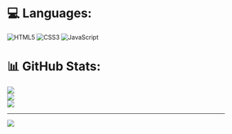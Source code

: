 
# 💻 Languages:
![HTML5](https://img.shields.io/badge/html5-%23E34F26.svg?style=for-the-badge&logo=html5&logoColor=white) ![CSS3](https://img.shields.io/badge/css3-%231572B6.svg?style=for-the-badge&logo=css3&logoColor=white) ![JavaScript](https://img.shields.io/badge/javascript-%23323330.svg?style=for-the-badge&logo=javascript&logoColor=%23F7DF1E)
# 📊 GitHub Stats:
![](https://github-readme-stats.vercel.app/api?username=ConnorO611&theme=dark&hide_border=false&include_all_commits=false&count_private=false)<br/>
![](https://nirzak-streak-stats.vercel.app/?user=ConnorO611&theme=dark&hide_border=false)<br/>
![](https://github-readme-stats.vercel.app/api/top-langs/?username=ConnorO611&theme=dark&hide_border=false&include_all_commits=false&count_private=false&layout=compact)

---
[![](https://visitcount.itsvg.in/api?id=ConnorO611&icon=0&color=0)](https://visitcount.itsvg.in)

<!-- Proudly created with GPRM ( https://gprm.itsvg.in ) -->
